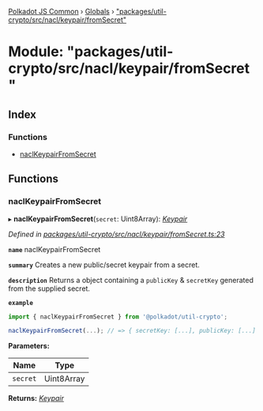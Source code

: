 [Polkadot JS Common](../README.md) › [Globals](../globals.md) › ["packages/util-crypto/src/nacl/keypair/fromSecret"](_packages_util_crypto_src_nacl_keypair_fromsecret_.md)

# Module: "packages/util-crypto/src/nacl/keypair/fromSecret"

## Index

### Functions

* [naclKeypairFromSecret](_packages_util_crypto_src_nacl_keypair_fromsecret_.md#naclkeypairfromsecret)

## Functions

###  naclKeypairFromSecret

▸ **naclKeypairFromSecret**(`secret`: Uint8Array): *[Keypair](../interfaces/_packages_util_crypto_src_types_.keypair.md)*

*Defined in [packages/util-crypto/src/nacl/keypair/fromSecret.ts:23](https://github.com/polkadot-js/common/blob/1c6b4bfc/packages/util-crypto/src/nacl/keypair/fromSecret.ts#L23)*

**`name`** naclKeypairFromSecret

**`summary`** Creates a new public/secret keypair from a secret.

**`description`** 
Returns a object containing a `publicKey` & `secretKey` generated from the supplied secret.

**`example`** 
<BR>

```javascript
import { naclKeypairFromSecret } from '@polkadot/util-crypto';

naclKeypairFromSecret(...); // => { secretKey: [...], publicKey: [...] }
```

**Parameters:**

Name | Type |
------ | ------ |
`secret` | Uint8Array |

**Returns:** *[Keypair](../interfaces/_packages_util_crypto_src_types_.keypair.md)*
